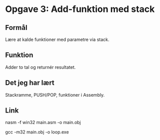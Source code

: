 # Opgave 3: Add-funktion med stack

## Formål
Lære at kalde funktioner med parametre via stack.

## Funktion
Adder to tal og returnér resultatet.

## Det jeg har lært
Stackramme, PUSH/POP, funktioner i Assembly.

## Link
nasm -f win32 main.asm -o main.obj

gcc -m32 main.obj -o loop.exe
